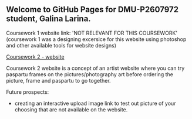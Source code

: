 ## Welcome to GitHub Pages for DMU-P2607972 student, Galina Larina.

Coursework 1 website link: 'NOT RELEVANT FOR THIS COURSEWORK' (coursework 1 was a designing excersice for this website using photoshop and other available tools for website designs)

<a href="https://dmu-p2607972.github.io/TECH2015_CW2/home.html">Coursework 2 - website</a>

Coursework 2 website is a concept of an artist website where you can try paspartu frames on the pictures/photography art before ordering the picture, frame and paspartu to go together.

Future prospects:

- creating an interactive upload image link to test out picture of your choosing that are not available on the website.
